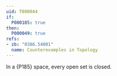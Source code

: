 ```yaml
---
uid: T000044
if:
  P000185: true
then:
  P000049: true
refs:
- zb: "0386.54001"
  name: Counterexamples in Topology
---
```


In a {P185} space, every open set is closed.
